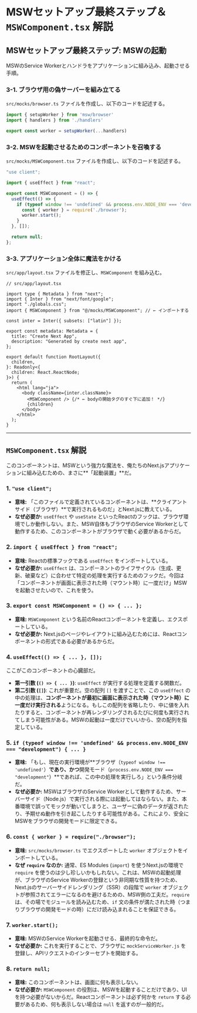 # MSWセットアップ最終ステップ＆`MSWComponent.tsx` 解説

## MSWセットアップ最終ステップ: MSWの起動

MSWのService Workerとハンドラをアプリケーションに組み込み、起動させる手順。

### 3-1. ブラウザ用の偽サーバーを組み立てる

`src/mocks/browser.ts` ファイルを作成し、以下のコードを記述する。

```typescript
import { setupWorker } from 'msw/browser'
import { handlers } from './handlers'

export const worker = setupWorker(...handlers)
```

### 3-2. MSWを起動させるためのコンポーネントを召喚する

`src/mocks/MSWComponent.tsx` ファイルを作成し、以下のコードを記述する。

```typescript
"use client";

import { useEffect } from "react";

export const MSWComponent = () => {
  useEffect(() => {
    if (typeof window !== 'undefined' && process.env.NODE_ENV === 'development') {
      const { worker } = require('./browser');
      worker.start();
    }
  }, []);

  return null;
};
```

### 3-3. アプリケーション全体に魔法をかける

`src/app/layout.tsx` ファイルを修正し、`MSWComponent` を組み込む。

```tsx
// src/app/layout.tsx

import type { Metadata } from "next";
import { Inter } from "next/font/google";
import "./globals.css";
import { MSWComponent } from "@/mocks/MSWComponent"; // ← インポートする

const inter = Inter({ subsets: ["latin"] });

export const metadata: Metadata = {
  title: "Create Next App",
  description: "Generated by create next app",
};

export default function RootLayout({
  children,
}: Readonly<{
  children: React.ReactNode;
}>) {
  return (
    <html lang="ja">
      <body className={inter.className}>
        <MSWComponent /> {/* ← bodyの開始タグのすぐ下に追加！ */}
        {children}
      </body>
    </html>
  );
}
```

--- 

## `MSWComponent.tsx` 解説

このコンポーネントは、MSWという強力な魔法を、俺たちのNext.jsアプリケーションに組み込むための、まさに**「起動装置」**だ。

### 1. `"use client";`

- **意味:** 「このファイルで定義されているコンポーネントは、**クライアントサイド（ブラウザ）**で実行されるものだ」とNext.jsに教えている。
- **なぜ必要か:** `useEffect` や `useState` といったReactのフックは、ブラウザ環境でしか動作しない。また、MSW自体もブラウザのService Workerとして動作するため、このコンポーネントがブラウザで動く必要があるからだ。

### 2. `import { useEffect } from "react";`

- **意味:** Reactの標準フックである `useEffect` をインポートしている。
- **なぜ必要か:** `useEffect` は、コンポーネントのライフサイクル（生成、更新、破棄など）に合わせて特定の処理を実行するためのフックだ。今回は「コンポーネントが画面に表示された時（マウント時）に一度だけ」MSWを起動させたいので、これを使う。

### 3. `export const MSWComponent = () => { ... };`

- **意味:** `MSWComponent` という名前のReactコンポーネントを定義し、エクスポートしている。
- **なぜ必要か:** Next.jsのページやレイアウトに組み込むためには、Reactコンポーネントの形式である必要があるからだ。

### 4. `useEffect(() => { ... }, []);`

ここがこのコンポーネントの心臓部だ。

- **第一引数 (`() => { ... }`)**: `useEffect` が実行する処理を定義する関数だ。
- **第二引数 (`[]`)**: これが重要だ。空の配列 `[]` を渡すことで、この `useEffect` の中の処理は、**コンポーネントが最初に画面に表示された時（マウント時）に一度だけ実行される**ようになる。もしこの配列を省略したり、中に値を入れたりすると、コンポーネントが再レンダリングされるたびに何度も実行されてしまう可能性がある。MSWの起動は一度だけでいいから、空の配列を指定している。

### 5. `if (typeof window !== 'undefined' && process.env.NODE_ENV === "development") { ... }`

- **意味:** 「もし、現在の実行環境が**ブラウザ（`typeof window !== 'undefined'`）**であり、かつ**開発モード（`process.env.NODE_ENV === "development"`）**であれば、この中の処理を実行しろ」という条件分岐だ。
- **なぜ必要か:** MSWはブラウザのService Workerとして動作するため、サーバーサイド（Node.js）で実行される際には起動してはならない。また、本番環境で誤ってモックが動いてしまうと、ユーザーに偽のデータが返されたり、予期せぬ動作を引き起こしたりする可能性がある。これにより、安全にMSWをブラウザの開発モードに限定できる。

### 6. `const { worker } = require("./browser");`

- **意味:** `src/mocks/browser.ts` でエクスポートした `worker` オブジェクトをインポートしている。
- **なぜ `require` なのか:** 通常、ES Modules (`import`) を使うNext.jsの環境で `require` を使うのは少し珍しいかもしれない。これは、MSWの起動処理が、ブラウザのService Workerの登録という非同期な性質を持つため、Next.jsのサーバーサイドレンダリング（SSR）の段階で `worker` オブジェクトが参照されてエラーになるのを避けるための、MSW側の工夫だ。`require` は、その場でモジュールを読み込むため、`if` 文の条件が満たされた時（つまりブラウザの開発モードの時）にだけ読み込まれることを保証できる。

### 7. `worker.start();`

- **意味:** MSWのService Workerを起動させる、最終的な命令だ。
- **なぜ必要か:** これを実行することで、ブラウザに `mockServiceWorker.js` を登録し、APIリクエストのインターセプトを開始する。

### 8. `return null;`

- **意味:** このコンポーネントは、画面に何も表示しない。
- **なぜ必要か:** `MSWComponent` の役割は、MSWを起動することだけであり、UIを持つ必要がないからだ。Reactコンポーネントは必ず何かを `return` する必要があるため、何も表示しない場合は `null` を返すのが一般的だ。
